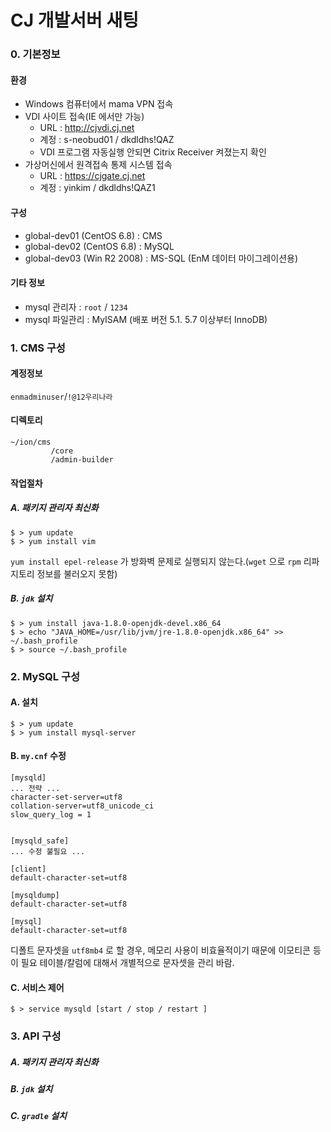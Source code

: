 # CJ 개발서버 새팅

### 0. 기본정보

#### 환경
- Windows 컴퓨터에서 mama VPN 접속
- VDI 사이트 접속(IE 에서만 가능) 
  - URL : http://cjvdi.cj.net
  - 계정 : s-neobud01 / dkdldhs!QAZ
  - VDI 프로그램 자동실행 안되면 Citrix Receiver 켜졌는지 확인
- 가상머신에서 원격접속 통제 시스템 접속
  - URL : https://cjgate.cj.net
  - 계정 : yinkim / dkdldhs!QAZ1

#### 구성
- global-dev01 (CentOS 6.8) : CMS
- global-dev02 (CentOS 6.8) : MySQL
- global-dev03 (Win R2 2008) : MS-SQL (EnM 데이터 마이그레이션용)

#### 기타 정보
- mysql 관리자 : `root` / `1234`
- mysql 파일관리 : MyISAM (배포 버전 5.1. 5.7 이상부터 InnoDB)


### 1. CMS 구성

#### 계정정보
`enmadminuser`/`!@12우리나라`

#### 디렉토리
```
~/ion/cms
         /core
         /admin-builder
```

#### 작업절차

##### A. 패키지 관리자 최신화
```
$ > yum update
$ > yum install vim
```
`yum install epel-release` 가 방화벽 문제로 실행되지 않는다.(`wget` 으로 `rpm` 리파지토리 정보를 불러오지 못함) 

##### B. `jdk` 설치

```
$ > yum install java-1.8.0-openjdk-devel.x86_64
$ > echo "JAVA_HOME=/usr/lib/jvm/jre-1.8.0-openjdk.x86_64" >> ~/.bash_profile
$ > source ~/.bash_profile
```


### 2. MySQL 구성

#### A. 설치
```
$ > yum update
$ > yum install mysql-server
```

#### B. `my.cnf` 수정

```
[mysqld]
... 전략 ...
character-set-server=utf8
collation-server=utf8_unicode_ci
slow_query_log = 1


[mysqld_safe]
... 수정 불필요 ...

[client]
default-character-set=utf8

[mysqldump]
default-character-set=utf8

[mysql]
default-character-set=utf8
```
디폴트 문자셋을 `utf8mb4` 로 할 경우, 메모리 사용이 비효율적이기 때문에 이모티콘 등이 필요 테이블/칼럼에 대해서 개별적으로 문자셋을 관리 바람.


#### C. 서비스 제어

```
$ > service mysqld [start / stop / restart ]
```


### 3. API 구성

##### A. 패키지 관리자 최신화
##### B. `jdk` 설치
##### C. `gradle` 설치
